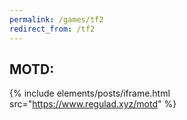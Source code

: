 ```yaml
---
permalink: /games/tf2
redirect_from: /tf2
---
```

## MOTD:
{% include elements/posts/iframe.html src="https://www.regulad.xyz/motd" %}

